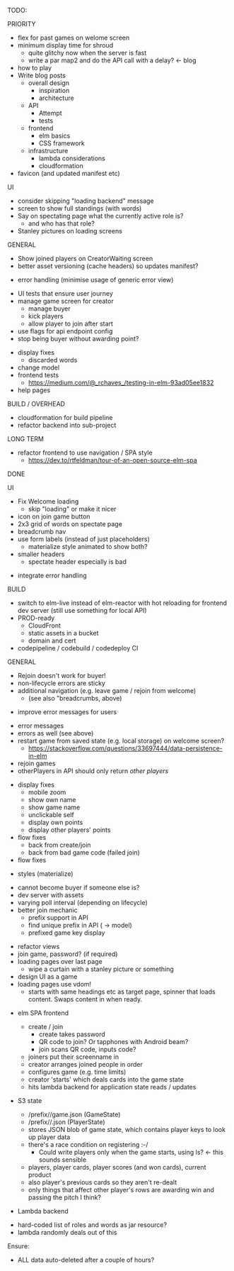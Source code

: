 TODO:

PRIORITY
+ flex for past games on welome screen
+ minimum display time for shroud
  - quite glitchy now when the server is fast
  - write a par map2 and do the API call with a delay? <- blog
+ how to play
+ Write blog posts
  + overall design
    + inspiration
	+ architecture
  + API
    + Attempt
	+ tests
  + frontend
    + elm basics
	+ CSS framework
  + infrastructure
    + lambda considerations
	+ cloudformation
+ favicon (and updated manifest etc)

UI
+ consider skipping "loading backend" message
+ screen to show full standings (with words)
+ Say on spectating page what the currently active role is?
  + and who has that role?
+ Stanley pictures on loading screens

GENERAL
+ Show joined players on CreatorWaiting screen
+ better asset versioning (cache headers) so updates manifest?
* error handling (minimise usage of generic error view)
+ UI tests that ensure user journey
+ manage game screen for creator
  - manage buyer
  - kick players
  - allow player to join after start
+ use flags for api endpoint config
+ stop being buyer without awarding point?
* display fixes
  + discarded words
* change model
* frontend tests
  * https://medium.com/@_rchaves_/testing-in-elm-93ad05ee1832
* help pages

BUILD / OVERHEAD
+ cloudformation for build pipeline
+ refactor backend into sub-project

LONG TERM
+ refactor frontend to use navigation / SPA style
  * https://dev.to/rtfeldman/tour-of-an-open-source-elm-spa


DONE

UI
- Fix Welcome loading
  - skip "loading" or make it nicer
- icon on join game button
- 2x3 grid of words on spectate page
- breadcrumb nav
- use form labels (instead of just placeholders)
  - materialize style animated to show both?
- smaller headers
  - spectate header especially is bad
+ integrate error handling

BUILD
- switch to elm-live instead of elm-reactor with hot reloading for frontend dev server (still use something for local API)
- PROD-ready
  - CloudFront
  - static assets in a bucket
  - domain and cert
- codepipeline / codebuild / codedeploy CI


GENERAL
- Rejoin doesn't work for buyer!
- non-lifecycle errors are sticky
- additional navigation (e.g. leave game / rejoin from welcome)
  * (see also "breadcrumbs, above)
* improve error messages for users
- error messages
- errors as well (see above)
- restart game from saved state (e.g. local storage) on welcome screen?
  * https://stackoverflow.com/questions/33697444/data-persistence-in-elm
- rejoin games
- otherPlayers in API should only return *other players*
* display fixes
  - mobile zoom
  - show own name
  - show game name
  - unclickable self
  - display own points
  - display other players' points
* flow fixes
  + back from create/join
  + back from bad game code (failed join)
* flow fixes
- styles (materialize)
* cannot become buyer if someone else is?
* dev server with assets
* varying poll interval (depending on lifecycle)
* better join mechanic
  + prefix support in API
  + find unique prefix in API ( -> model)
  + prefixed game key display
- refactor views
- join game, password? (if required)
- loading pages over last page
  - wipe a curtain with a stanley picture or something
- design UI as a game
- loading pages use vdom!
  - starts with same headings etc as target page, spinner that loads content. Swaps content in when ready.


* elm SPA frontend
  - create / join
    + create takes password
	+ QR code to join? Or tapphones with Android beam?
	+ join scans QR code, inputs code?
  - joiners put their screenname in
  - creator arranges joined people in order
  - configures game (e.g. time limits)
  - creator 'starts' which deals cards into the game state
  - hits lambda backend for application state reads / updates

* S3 state
  - /prefix/<gameid>/game.json (GameState)
  - /prefix/<gameid>/<playerkey>.json (PlayerState)
  - stores JSON blob of game state, which contains player keys to look up player data
  - there's a race condition on registering :-/
    + Could write players only when the game starts, using ls? <- this sounds sensible
  - players, player cards, player scores (and won cards), current product
  - also player's previous cards so they aren't re-dealt
  - only things that affect other player's rows are awarding win and passing the pitch I think?

* Lambda backend
 - hard-coded list of roles and words as jar resource?
 - lambda randomly deals out of this


Ensure:
* ALL data auto-deleted after a couple of hours?

